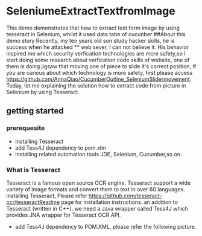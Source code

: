 # SeleniumeExtractTextfromImage
This demo demonstrates that how to extract text form image by using tesseract in Selenium, whilst it used data tabe  of cucunber
##About this demo story
Recently, my ten years old son study hacker skills, he is success when he attacked ** web sever, I can not believe it. His behavior inspired me which
security verfication technologies are more safety,so I start doing some research about verfication code skills of website, one of them is doing 
jigsaw that moving one of piece to slide it's correct position, If you are curious about which technology is more safety, first please access 
https://github.com/AnnaQiao/CucumberOutline_SeleniumSlidermovement. Today, let me explaining the solution how to extract code from picture 
in Selenium by using Tesseract.
## getting started
### prerequesite
 - Installing Tesseract
 - add Tess4J dependency to pom.xlm
 - installing related automation tools JDE, Selenium, Cucumber,so on.
### What is Tesseract
   Tesseract is a famous open source OCR engine. Tesseract support a wide variety of image formats and convert them to text in over 60 languages.
   installing Tesseract, Please refer https://github.com/tesseract-ocr/tesseractReadme page for installation instructions.
   an addition to Tesseract (written in C++), we need a Java wrapper called Tess4J which provides JNA wrapper for Tesseract OCR API.
   - add Tess4J dependency to POM.XML, please refer the following picture. 



